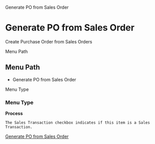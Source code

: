 
Generate PO from Sales Order
# Generate PO from Sales Order


Create Purchase Order from Sales Orders

Menu Path
## Menu Path



- Generate PO from Sales Order

Menu Type
### Menu Type

**Process**

```
The Sales Transaction checkbox indicates if this item is a Sales Transaction.
```

[Generate PO from Sales Order](../../functional-guide/process/process-c_order-po_create.md)